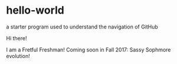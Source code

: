 # hello-world
a starter program used to understand the navigation of GitHub

Hi there!

I am a Fretful Freshman! 
Coming soon in Fall 2017: Sassy Sophmore evolution!
